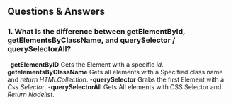 ##  Questions & Answers

### 1. What is the difference between getElementById, getElementsByClassName, and querySelector / querySelectorAll?

-**getElementByID** Gets the Element with a specific *id*.
-**getelementsByClassName** Gets all elements with a Specified class name and *return HTMLCollection*.
-**querySelector** Grabs the first Element with a *Css Selector*.
-**querySelectorAll** Gets All elements with CSS Selector and *Return Nodelist*.
